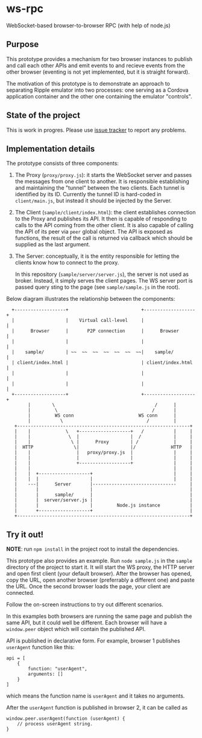 # ws-rpc
WebSocket-based browser-to-browser RPC (with help of node.js)

## Purpose
This prototype provides a mechanism for two browser instances to publish and
call each other APIs and emit events to and recieve events from the other
browser (eventing is not yet implemented, but it is straight forward).

The motivation of this prototype is to demonstrate an approach to separating
Ripple emulator into two processes: one serving as a Cordova application
container and the other one containing the emulator "controls".

## State of the project

This is work in progres. Please use [issue tracker](https://github.com/busykai/ws-rpc/issues)
to report any problems.

## Implementation details

The prototype consists of three components:

1. The Proxy (`proxy/proxy.js`): it starts the WebSocket server and passes the
   messages from one client to another. It is responsible establishing and
   maintaining the "tunnel" between the two clients. Each tunnel is identified
   by its ID.  Currently the tunnel ID is hard-coded in `client/main.js`, but
   instead it should be injected by the Server.

2. The Client (`sample/client/index.html`): the client establishes connection to the
   Proxy and publishes its API. It then is capable of responding to calls to
   the API coming from the other client. It is also capable of calling the API
   of its peer via `peer` global object. The API is exposed as functions, the
   result of the call is returned via callback which should be supplied as the
   last argument.

3. The Server: conceptually, it is the entity responsible for letting the
   clients know how to connect to the proxy.

   In this repository (`sample/server/server.js`), the server is not used as
   broker. Instead, it simply serves the client pages. The WS server port is
   passed query sting to the page (see `sample/sample.js` in the root).


Below diagram illustrates the relationship between the components:

```
  +-------------------+                           +-------------------+                                                                                                                                                                           
  |                   |    Virtual call-level     |                   |                                                                                                                                                       
  |      Browser      |       P2P connection      |      Browser      |                                                                                                                                                       
  |                   |                           |                   |                                                                                                                                                       
  |    sample/        | ~~  ~~  ~~  ~~  ~~  ~~  ~~|    sample/        |                                                                                                                                                       
  | client/index.html |                           | client/index.html |                                                                                                                                                       
  |                   |                           |                   |                                                                                                                                                       
  |                   |                           |                   |                                                                                                                                                       
  +-------------------+                           +-------------------+                                                                                                                                                                           
        |        \                                     /      |                                                                                                                                         
        |         \                                   /       |                                                                                                                                         
        |         WS conn                        WS conn      |                                                                                                                          
        |           \                               /         |                                                                                                                                         
   +----------------------------------------------------------------+
   |    |             \   +-------------------+   /           |     |                                                                                                                                                         
   |    |              \  |                   |  /            |     |                                                                                                                                                         
   |    |               \ |      Proxy        | /             |     |                                                                                                                                                         
   |  HTTP               \|                   |/             HTTP   |                                                                                                                                                         
   |    |                 |   proxy/proxy.js  |               |     |                                                                                                                                                         
   |    |                 |                   |               |     |                                                                                                                                                         
   |    |                 +-------------------+               |     |                                                                                                                                                         
   |    |                                                     |     |                                                                                                                                   
   |    |  +-------------------+                              |     |                                                                                                                                                         
   |    |  |                   |                              |     |                                                                                                                                                         
   |    ---|      Server       |-------------------------------     |                                                                                                                                                                                        
   |       |                   |                                    |                                                                                                                                                         
   |       |      sample/      |                                    |                                                                                                                                                         
   |       |  server/server.js |                                    |                                                                                                                                                         
   |       |                   |         Node.js instance           | 
   |       +-------------------+                                    | 
   +----------------------------------------------------------------+

```

## Try it out!

__NOTE__: run `npm install` in the project root to install the dependencies.

This prototype also provides an example. Run `node sample.js` in the `sample`
directory of the project to start it. It will start the WS proxy, the HTTP
server and open first client (your default browser). After the browser has
opened, copy the URL, open another browser (preferrably a different one) and
paste the URL. Once the second browser loads the page, your client are
connected.

Follow the on-screen instructions to try out different scenarios.

In this examples both browsers are running the same page and publish the same
API, but it could well be different. Each browser will have a `window.peer`
object which will contain the published API.

API is published in declarative form. For example, browser 1 publishes
`userAgent` function like this:

```
api = [
    {
        function: "userAgent",
        arguments: []
    }
]
```
which means the function name is `userAgent` and it takes no arguments.

After the `userAgent` function is published in browser 2, it can be called as
```
window.peer.userAgent(function (userAgent) {
    // process userAgent string.
}
```

